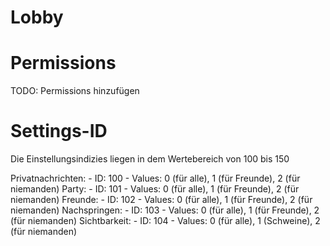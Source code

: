# Lobby

# Permissions

TODO: Permissions hinzufügen

# Settings-ID

Die Einstellungsindizies liegen in dem Wertebereich von 100 bis 150

Privatnachrichten:
    - ID: 100
    - Values: 0 (für alle), 1 (für Freunde), 2 (für niemanden)
Party:
    - ID: 101
    - Values: 0 (für alle), 1 (für Freunde), 2 (für niemanden)
Freunde:
    - ID: 102
    - Values: 0 (für alle), 1 (für Freunde), 2 (für niemanden)
Nachspringen:
    - ID: 103
    - Values: 0 (für alle), 1 (für Freunde), 2 (für niemanden)
Sichtbarkeit:
    - ID: 104
    - Values: 0 (für alle), 1 (Schweine), 2 (für niemanden)